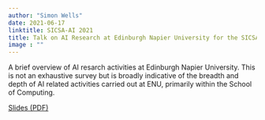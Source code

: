 ```yaml
---
author: "Simon Wells"
date: 2021-06-17
linktitle: SICSA-AI 2021
title: Talk on AI Research at Edinburgh Napier University for the SICSA-AI all hands meeting
image : ""
---
```


A brief overview of AI resarch activities at Edinburgh Napier University. This is not an exhaustive survey but is broadly indicative of the breadth and depth of AI related activities carried out at ENU, primarily within the School of Computing.

[Slides (PDF)](/assets/talks/2021.06.17_sicsa-ai.pdf)


